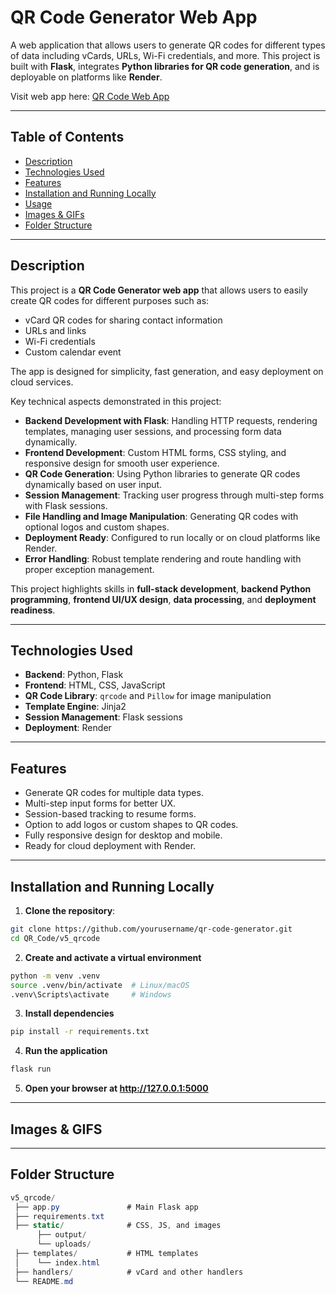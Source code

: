 # QR Code Generator Web App

A web application that allows users to generate QR codes for different types of data including vCards, URLs, Wi-Fi credentials, and more. This project is built with **Flask**, integrates **Python libraries for QR code generation**, and is deployable on platforms like **Render**.



Visit web app here: <a href="https://example.com](https://qr-code-yuwx.onrender.com/)" target="_blank">QR Code Web App</a>

---

## Table of Contents

- [Description](#description)  
- [Technologies Used](#technologies-used)  
- [Features](#features)  
- [Installation and Running Locally](#installation-and-running-locally)  
- [Usage](#usage)  
- [Images & GIFs](#images--gifs)  
- [Folder Structure](#folder-structure)  

---

## Description

This project is a **QR Code Generator web app** that allows users to easily create QR codes for different purposes such as:

- vCard QR codes for sharing contact information  
- URLs and links  
- Wi-Fi credentials  
- Custom calendar event 

The app is designed for simplicity, fast generation, and easy deployment on cloud services.

Key technical aspects demonstrated in this project:

- **Backend Development with Flask**: Handling HTTP requests, rendering templates, managing user sessions, and processing form data dynamically.  
- **Frontend Development**: Custom HTML forms, CSS styling, and responsive design for smooth user experience.  
- **QR Code Generation**: Using Python libraries to generate QR codes dynamically based on user input.  
- **Session Management**: Tracking user progress through multi-step forms with Flask sessions.  
- **File Handling and Image Manipulation**: Generating QR codes with optional logos and custom shapes.  
- **Deployment Ready**: Configured to run locally or on cloud platforms like Render.  
- **Error Handling**: Robust template rendering and route handling with proper exception management.  

This project highlights skills in **full-stack development**, **backend Python programming**, **frontend UI/UX design**, **data processing**, and **deployment readiness**.

---

## Technologies Used

- **Backend**: Python, Flask  
- **Frontend**: HTML, CSS, JavaScript  
- **QR Code Library**: `qrcode` and `Pillow` for image manipulation  
- **Template Engine**: Jinja2  
- **Session Management**: Flask sessions  
- **Deployment**: Render  

---

## Features

- Generate QR codes for multiple data types.
- Multi-step input forms for better UX.
- Session-based tracking to resume forms.
- Option to add logos or custom shapes to QR codes.
- Fully responsive design for desktop and mobile.
- Ready for cloud deployment with Render.

---

## Installation and Running Locally

1. **Clone the repository**:

```bash
git clone https://github.com/yourusername/qr-code-generator.git
cd QR_Code/v5_qrcode

```

2. **Create and activate a virtual environment**

```bash
python -m venv .venv
source .venv/bin/activate  # Linux/macOS
.venv\Scripts\activate     # Windows
```

3. **Install dependencies**

```bash
pip install -r requirements.txt
```

4. **Run the application**

```bash
flask run
```

5. **Open your browser at http://127.0.0.1:5000**

---

## Images & GIFS

---

## Folder Structure
```csharp
v5_qrcode/
 ├── app.py               # Main Flask app
 ├── requirements.txt
 ├── static/              # CSS, JS, and images
      ├── output/
      └── uploads/
 ├── templates/           # HTML templates
 │    └── index.html
 ├── handlers/            # vCard and other handlers
 └── README.md
```
